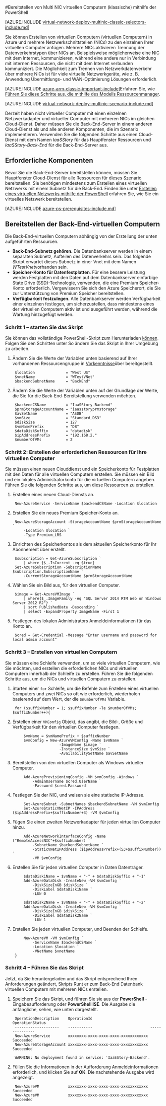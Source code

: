 <properties
   pageTitle="Multi NIC virtuellen Computern mithilfe der PowerShell im Bereitstellungsmodell klassischen bereitstellen | Microsoft Azure"
   description="Weitere Informationen zum Bereitstellen von Multi NIC virtuellen Computern mithilfe der PowerShell im Bereitstellungsmodell klassischen"
   services="virtual-network"
   documentationCenter="na"
   authors="jimdial"
   manager="carmonm"
   editor=""
   tags="azure-service-management"
/>
<tags  
   ms.service="virtual-network"
   ms.devlang="na"
   ms.topic="article"
   ms.tgt_pltfrm="na"
   ms.workload="infrastructure-services"
   ms.date="02/02/2016"
   ms.author="jdial" />

#<a name="deploy-multi-nic-vms-classic-using-powershell"></a>Bereitstellen von Multi NIC virtuellen Computern (klassische) mithilfe der PowerShell

[AZURE.INCLUDE [virtual-network-deploy-multinic-classic-selectors-include.md](../../includes/virtual-network-deploy-multinic-classic-selectors-include.md)]

Sie können Erstellen von virtuellen Computern (virtuellen Computern) in Azure und mehrere Netzwerkschnittstellen (NICs) zu den einzelnen Ihrer virtuellen Computer anfügen. Mehrere NICs aktivieren Trennung der Datenverkehrstypen über NICs an. Beispielsweise möglicherweise eine NIC mit dem Internet, kommunizieren, während eine andere nur in Verbindung mit internen Ressourcen, die nicht mit dem Internet verbunden kommuniziert. Die Möglichkeit zum Trennen von Netzwerkdatenverkehr über mehrere NICs ist für viele virtuelle Netzwerkgeräte, wie z. B. Anwendung Übermittlungs- und WAN-Optimierung Lösungen erforderlich.

[AZURE.INCLUDE [azure-arm-classic-important-include](../../includes/learn-about-deployment-models-classic-include.md)]Erfahren Sie, wie [Führen Sie diese Schritte aus, die mithilfe des Modells Ressourcenmanager](virtual-network-deploy-multinic-arm-ps.md).

[AZURE.INCLUDE [virtual-network-deploy-multinic-scenario-include.md](../../includes/virtual-network-deploy-multinic-scenario-include.md)]

Derzeit haben nicht virtueller Computer mit einen einzelnen Netzwerkadapter und virtueller Computer mit mehreren NICs im gleichen Cloud-Dienst. Daher müssen Sie die Back-End-Server in einem anderen Cloud-Dienst als und alle anderen Komponenten, die im Szenario implementieren. Verwenden Sie die folgenden Schritte aus einen Cloud-Dienst mit dem Namen *IaaSStory* für das Hauptfenster Ressourcen und *IaaSStory-Back-End* für die Back-End-Server aus.

## <a name="prerequisites"></a>Erforderliche Komponenten

Bevor Sie die Back-End-Server bereitstellen können, müssen Sie Hauptfenster Cloud-Dienst für alle Ressourcen für dieses Szenario bereitstellen. Sie benötigen mindestens zum Erstellen eines virtuellen Netzwerks mit einem Subnetz für die Back-End. Finden Sie unter [Erstellen eines virtuellen Netzwerks mithilfe der PowerShell](virtual-networks-create-vnet-classic-netcfg-ps.md) erfahren Sie, wie Sie ein virtuelles Netzwerk bereitstellen.

[AZURE.INCLUDE [azure-ps-prerequisites-include.md](../../includes/azure-ps-prerequisites-include.md)]

## <a name="deploy-the-back-end-vms"></a>Bereitstellen der Back-End-virtuellen Computern

Die Back-End-virtuellen Computern abhängig von der Erstellung der unten aufgeführten Ressourcen.

- **Back-End-Subnetz gehören**. Die Datenbankserver werden in einem separaten Subnetz, Aufteilen des Datenverkehrs sein. Das folgende Skript erwartet dieses Subnetz in einer Vnet mit dem Namen *WTestVnet*vorhanden sein.
- **Speicher-Konto für Datenfestplatten**. Für eine bessere Leistung werden Festplatten mit den Daten auf dem Datenbankserver einfarbige State Drive (SSD)-Technologie, verwenden, die eine Premium Speicher-Konto erforderlich. Vergewissern Sie sich den Azure Speicherort, die Sie zur Unterstützung von Premium Speicher bereitstellen.
- **Verfügbarkeit festzulegen**. Alle Datenbankserver werden Verfügbarkeit einer einzelnen festlegen, um sicherzustellen, dass mindestens eines der virtuellen Computern aktiv ist und ausgeführt werden, während die Wartung hinzugefügt werden.

### <a name="step-1---start-your-script"></a>Schritt 1 – starten Sie das Skript

Sie können das vollständige PowerShell-Skript zum Herunterladen [können](https://raw.githubusercontent.com/Azure/azure-quickstart-templates/master/IaaS-Story/11-MultiNIC/classic/virtual-network-deploy-multinic-classic-ps.ps1). Folgen Sie den Schritten unter So ändern Sie das Skript in Ihrer Umgebung zu arbeiten.

1. Ändern Sie die Werte der Variablen unten basierend auf Ihrer vorhandenen Ressourcengruppe in [Vorkenntnisse](#Prerequisites)über bereitgestellt.

        $location              = "West US"
        $vnetName              = "WTestVNet"
        $backendSubnetName     = "BackEnd"

2. Ändern Sie die Werte der Variablen unten auf der Grundlage der Werte, die Sie für die Back-End-Bereitstellung verwenden möchten.

        $backendCSName         = "IaaSStory-Backend"
        $prmStorageAccountName = "iaasstoryprmstorage"
        $avSetName             = "ASDB"
        $vmSize                = "Standard_DS3"
        $diskSize              = 127
        $vmNamePrefix          = "DB"
        $dataDiskSuffix        = "datadisk"
        $ipAddressPrefix       = "192.168.2."
        $numberOfVMs           = 2

### <a name="step-2---create-necessary-resources-for-your-vms"></a>Schritt 2: Erstellen der erforderlichen Ressourcen für Ihre virtuellen Computer

Sie müssen einen neuen Clouddienst und ein Speicherkonto für Festplatten mit den Daten für alle virtuellen Computern erstellen. Sie müssen ein Bild und ein lokales Administratorkonto für die virtuellen Computern angeben. Führen Sie die folgenden Schritte aus, um diese Ressourcen zu erstellen.

1. Erstellen eines neuen Cloud-Diensts an.

        New-AzureService -ServiceName $backendCSName -Location $location

2. Erstellen Sie ein neues Premium Speicher-Konto an.

        New-AzureStorageAccount -StorageAccountName $prmStorageAccountName `
            -Location $location `
            -Type Premium_LRS

3. Einrichten des Speicherkontos als dem aktuellen Speicherkonto für Ihr Abonnement über erstellt.

        $subscription = Get-AzureSubscription `
            | where {$_.IsCurrent -eq $true}  
        Set-AzureSubscription -SubscriptionName $subscription.SubscriptionName `
            -CurrentStorageAccountName $prmStorageAccountName

4. Wählen Sie ein Bild aus, für den virtuellen Computer.

        $image = Get-AzureVMImage `
            | where{$_.ImageFamily -eq "SQL Server 2014 RTM Web on Windows Server 2012 R2"} `
            | sort PublishedDate -Descending `
            | select -ExpandProperty ImageName -First 1

5. Festlegen des lokalen Administrators Anmeldeinformationen für das Konto an.

        $cred = Get-Credential -Message "Enter username and password for local admin account"

### <a name="step-3---create-vms"></a>Schritt 3 – Erstellen von virtuellen Computern

Sie müssen eine Schleife verwenden, um so viele virtuellen Computern, wie Sie möchten, und erstellen die erforderlichen NICs und virtuellen Computern innerhalb der Schleife zu erstellen. Führen Sie die folgenden Schritte aus, um die NICs und virtuellen Computern zu erstellen.

1. Starten einer `for` Schleife, um die Befehle zum Erstellen eines virtuellen Computers und zwei NICs so oft wie erforderlich, wiederholen basierend auf dem Wert, der die `$numberOfVMs` Variable.

        for ($suffixNumber = 1; $suffixNumber -le $numberOfVMs; $suffixNumber++){

2. Erstellen einer `VMConfig` Objekt, das angibt, die Bild-, Größe und Verfügbarkeit für den virtuellen Computer festlegen.

            $vmName = $vmNamePrefix + $suffixNumber
            $vmConfig = New-AzureVMConfig -Name $vmName `
                            -ImageName $image `
                            -InstanceSize $vmSize `
                            -AvailabilitySetName $avSetName  

3. Bereitstellen von den virtuellen Computer als Windows virtueller Computer.

            Add-AzureProvisioningConfig -VM $vmConfig -Windows `
                -AdminUsername $cred.UserName `
                -Password $cred.Password

4. Festlegen Sie der NIC, und weisen sie eine statische IP-Adresse.

            Set-AzureSubnet -SubnetNames $backendSubnetName -VM $vmConfig
            Set-AzureStaticVNetIP -IPAddress ($ipAddressPrefix+$suffixNumber+3) -VM $vmConfig

5. Fügen Sie einen zweiten Netzwerkadapter für jeden virtuellen Computer hinzu.

            Add-AzureNetworkInterfaceConfig -Name ("RemoteAccessNIC"+$suffixNumber) `
                -SubnetName $backendSubnetName `
                -StaticVNetIPAddress ($ipAddressPrefix+(53+$suffixNumber)) `
                -VM $vmConfig

6. Erstellen Sie für jeden virtuellen Computer in Daten Datenträger.

            $dataDisk1Name = $vmName + "-" + $dataDiskSuffix + "-1"    
            Add-AzureDataDisk -CreateNew -VM $vmConfig `
                -DiskSizeInGB $diskSize `
                -DiskLabel $dataDisk1Name `
                -LUN 0       

            $dataDisk2Name = $vmName + "-" + $dataDiskSuffix + "-2"   
            Add-AzureDataDisk -CreateNew -VM $vmConfig `
                -DiskSizeInGB $diskSize `
                -DiskLabel $dataDisk2Name `
                -LUN 1

7. Erstellen Sie jeden virtuellen Computer, und Beenden der Schleife.

            New-AzureVM -VM $vmConfig `
                -ServiceName $backendCSName `
                -Location $location `
                -VNetName $vnetName
        }

### <a name="step-4---run-the-script"></a>Schritt 4 – Führen Sie das Skript

Jetzt, da Sie heruntergeladen und das Skript entsprechend Ihren Anforderungen geändert, Skripts Runt er zum Back-End Datenbank virtuellen Computern mit mehreren NICs erstellen.

1. Speichern Sie das Skript, und führen Sie sie aus der **PowerShell** -Eingabeaufforderung oder **PowerShell ISE**. Die Ausgabe die anfängliche, sehen, wie unten dargestellt.

        OperationDescription    OperationId                          OperationStatus
        --------------------    -----------                          ---------------
        New-AzureService        xxxxxxxx-xxxx-xxxx-xxxx-xxxxxxxxxxxx Succeeded      
        New-AzureStorageAccount xxxxxxxx-xxxx-xxxx-xxxx-xxxxxxxxxxxx Succeeded      

        WARNING: No deployment found in service: 'IaaSStory-Backend'.

2. Füllen Sie die Informationen in der Aufforderung Anmeldeinformationen erforderlich, und klicken Sie auf **OK**. Die nachstehende Ausgabe wird angezeigt.

        New-AzureVM             xxxxxxxx-xxxx-xxxx-xxxx-xxxxxxxxxxxx Succeeded
        New-AzureVM             xxxxxxxx-xxxx-xxxx-xxxx-xxxxxxxxxxxx Succeeded
